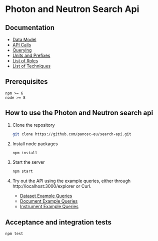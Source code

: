 # Photon and Neutron Search Api

## Documentation

- [Data Model](./doc/data-model.md)
- [API Calls](./doc/api-calls.md)
- [Querying](./doc/query.md)
- [Units and Prefixes](./doc/units-and-prefixes.md)
- [List of Roles](./doc/list-of-roles.md)
- [List of Techniques](./doc/list-of-techniques.md)

## Prerequisites

```
npm >= 6
node >= 8
```

## How to use the Photon and Neutron search api

1. Clone the repository

   ```bash
   git clone https://github.com/panosc-eu/search-api.git
   ```

2. Install node packages

   ```bash
   npm install
   ```

3. Start the server

   ```bash
   npm start
   ```

4. Try out the API using the example queries, either through http://localhost:3000/explorer or Curl.

   - [Dataset Example Queries](./doc/dataset-example-queries.md)
   - [Document Example Queries](./doc/document-example-queries.md)
   - [Instrument Example Queries](./doc/instrument-example-queries.md)
   

## Acceptance and integration tests

```bash
npm test
```
